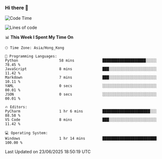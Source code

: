 ### Hi there 👋

<!--
**RoiexLee/RoiexLee** is a ✨ _special_ ✨ repository because its `README.md` (this file) appears on your GitHub profile.

Here are some ideas to get you started:

- 🔭 I’m currently working on ...
- 🌱 I’m currently learning ...
- 👯 I’m looking to collaborate on ...
- 🤔 I’m looking for help with ...
- 💬 Ask me about ...
- 📫 How to reach me: ...
- 😄 Pronouns: ...
- ⚡ Fun fact: ...
-->

<!--START_SECTION:waka-->
![Code Time](http://img.shields.io/badge/Code%20Time-1%2C175%20hrs%206%20mins-blue)

![Lines of code](https://img.shields.io/badge/From%20Hello%20World%20I%27ve%20Written-41.6%20thousand%20lines%20of%20code-blue)

📊 **This Week I Spent My Time On** 

```text
🕑︎ Time Zone: Asia/Hong_Kong

💬 Programming Languages: 
Python                   58 mins             ████████████████████░░░░░   78.45 % 
JavaScript               8 mins              ███░░░░░░░░░░░░░░░░░░░░░░   11.42 % 
Markdown                 7 mins              ███░░░░░░░░░░░░░░░░░░░░░░   10.11 % 
YAML                     0 secs              ░░░░░░░░░░░░░░░░░░░░░░░░░   00.01 % 
JSON                     0 secs              ░░░░░░░░░░░░░░░░░░░░░░░░░   00.01 % 

🔥 Editors: 
PyCharm                  1 hr 6 mins         ██████████████████████░░░   88.58 % 
VS Code                  8 mins              ███░░░░░░░░░░░░░░░░░░░░░░   11.42 % 

💻 Operating System: 
Windows                  1 hr 14 mins        █████████████████████████   100.00 % 
```


 Last Updated on 23/06/2025 18:50:19 UTC
<!--END_SECTION:waka-->
